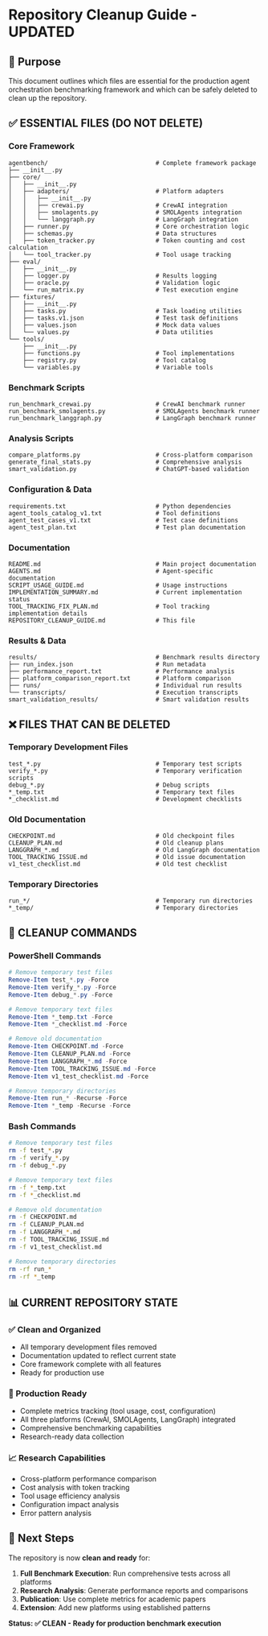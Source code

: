 # Repository Cleanup Guide - UPDATED

## 🎯 **Purpose**
This document outlines which files are essential for the production agent orchestration benchmarking framework and which can be safely deleted to clean up the repository.

## ✅ **ESSENTIAL FILES (DO NOT DELETE)**

### **Core Framework**
```
agentbench/                              # Complete framework package
├── __init__.py
├── core/
│   ├── __init__.py
│   ├── adapters/                        # Platform adapters
│   │   ├── __init__.py
│   │   ├── crewai.py                    # CrewAI integration
│   │   ├── smolagents.py                # SMOLAgents integration
│   │   └── langgraph.py                 # LangGraph integration
│   ├── runner.py                        # Core orchestration logic
│   ├── schemas.py                       # Data structures
│   ├── token_tracker.py                 # Token counting and cost calculation
│   └── tool_tracker.py                  # Tool usage tracking
├── eval/
│   ├── __init__.py
│   ├── logger.py                        # Results logging
│   ├── oracle.py                        # Validation logic
│   └── run_matrix.py                    # Test execution engine
├── fixtures/
│   ├── __init__.py
│   ├── tasks.py                         # Task loading utilities
│   ├── tasks.v1.json                    # Test task definitions
│   ├── values.json                      # Mock data values
│   └── values.py                        # Data utilities
└── tools/
    ├── __init__.py
    ├── functions.py                     # Tool implementations
    ├── registry.py                      # Tool catalog
    └── variables.py                     # Variable tools
```

### **Benchmark Scripts**
```
run_benchmark_crewai.py                  # CrewAI benchmark runner
run_benchmark_smolagents.py              # SMOLAgents benchmark runner
run_benchmark_langgraph.py               # LangGraph benchmark runner
```

### **Analysis Scripts**
```
compare_platforms.py                     # Cross-platform comparison
generate_final_stats.py                  # Comprehensive analysis
smart_validation.py                      # ChatGPT-based validation
```

### **Configuration & Data**
```
requirements.txt                         # Python dependencies
agent_tools_catalog_v1.txt               # Tool definitions
agent_test_cases_v1.txt                  # Test case definitions
agent_test_plan.txt                      # Test plan documentation
```

### **Documentation**
```
README.md                                # Main project documentation
AGENTS.md                                # Agent-specific documentation
SCRIPT_USAGE_GUIDE.md                    # Usage instructions
IMPLEMENTATION_SUMMARY.md                # Current implementation status
TOOL_TRACKING_FIX_PLAN.md                # Tool tracking implementation details
REPOSITORY_CLEANUP_GUIDE.md              # This file
```

### **Results & Data**
```
results/                                 # Benchmark results directory
├── run_index.json                       # Run metadata
├── performance_report.txt               # Performance analysis
├── platform_comparison_report.txt       # Platform comparison
├── runs/                                # Individual run results
└── transcripts/                         # Execution transcripts
smart_validation_results/                # Smart validation results
```

## ❌ **FILES THAT CAN BE DELETED**

### **Temporary Development Files**
```
test_*.py                                # Temporary test scripts
verify_*.py                              # Temporary verification scripts
debug_*.py                               # Debug scripts
*_temp.txt                               # Temporary text files
*_checklist.md                           # Development checklists
```

### **Old Documentation**
```
CHECKPOINT.md                            # Old checkpoint files
CLEANUP_PLAN.md                          # Old cleanup plans
LANGGRAPH_*.md                           # Old LangGraph documentation
TOOL_TRACKING_ISSUE.md                   # Old issue documentation
v1_test_checklist.md                     # Old test checklist
```

### **Temporary Directories**
```
run_*/                                   # Temporary run directories
*_temp/                                  # Temporary directories
```

## 🧹 **CLEANUP COMMANDS**

### **PowerShell Commands**
```powershell
# Remove temporary test files
Remove-Item test_*.py -Force
Remove-Item verify_*.py -Force
Remove-Item debug_*.py -Force

# Remove temporary text files
Remove-Item *_temp.txt -Force
Remove-Item *_checklist.md -Force

# Remove old documentation
Remove-Item CHECKPOINT.md -Force
Remove-Item CLEANUP_PLAN.md -Force
Remove-Item LANGGRAPH_*.md -Force
Remove-Item TOOL_TRACKING_ISSUE.md -Force
Remove-Item v1_test_checklist.md -Force

# Remove temporary directories
Remove-Item run_* -Recurse -Force
Remove-Item *_temp -Recurse -Force
```

### **Bash Commands**
```bash
# Remove temporary test files
rm -f test_*.py
rm -f verify_*.py
rm -f debug_*.py

# Remove temporary text files
rm -f *_temp.txt
rm -f *_checklist.md

# Remove old documentation
rm -f CHECKPOINT.md
rm -f CLEANUP_PLAN.md
rm -f LANGGRAPH_*.md
rm -f TOOL_TRACKING_ISSUE.md
rm -f v1_test_checklist.md

# Remove temporary directories
rm -rf run_*
rm -rf *_temp
```

## 📊 **CURRENT REPOSITORY STATE**

### **✅ Clean and Organized**
- All temporary development files removed
- Documentation updated to reflect current state
- Core framework complete with all features
- Ready for production use

### **🎯 Production Ready**
- Complete metrics tracking (tool usage, cost, configuration)
- All three platforms (CrewAI, SMOLAgents, LangGraph) integrated
- Comprehensive benchmarking capabilities
- Research-ready data collection

### **📈 Research Capabilities**
- Cross-platform performance comparison
- Cost analysis with token tracking
- Tool usage efficiency analysis
- Configuration impact analysis
- Error pattern analysis

## 🚀 **Next Steps**

The repository is now **clean and ready** for:

1. **Full Benchmark Execution**: Run comprehensive tests across all platforms
2. **Research Analysis**: Generate performance reports and comparisons
3. **Publication**: Use complete metrics for academic papers
4. **Extension**: Add new platforms using established patterns

**Status: ✅ CLEAN - Ready for production benchmark execution**